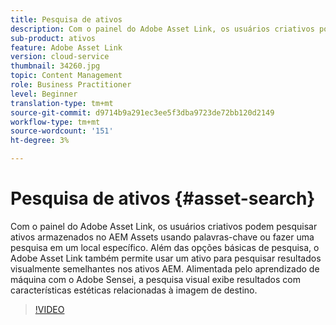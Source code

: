 ```yaml
---
title: Pesquisa de ativos
description: Com o painel do Adobe Asset Link, os usuários criativos podem pesquisar ativos armazenados no AEM Assets usando palavras-chave ou fazer uma pesquisa em um local específico. Além das opções básicas de pesquisa, o Adobe Asset Link também permite usar um ativo para pesquisar resultados visualmente semelhantes nos ativos AEM. Alimentada pelo aprendizado de máquina com o Adobe Sensei, a pesquisa visual exibe resultados com características estéticas relacionadas à imagem de destino.
sub-product: ativos
feature: Adobe Asset Link
version: cloud-service
thumbnail: 34260.jpg
topic: Content Management
role: Business Practitioner
level: Beginner
translation-type: tm+mt
source-git-commit: d9714b9a291ec3ee5f3dba9723de72bb120d2149
workflow-type: tm+mt
source-wordcount: '151'
ht-degree: 3%

---
```



# Pesquisa de ativos {#asset-search}

Com o painel do Adobe Asset Link, os usuários criativos podem pesquisar ativos armazenados no AEM Assets usando palavras-chave ou fazer uma pesquisa em um local específico. Além das opções básicas de pesquisa, o Adobe Asset Link também permite usar um ativo para pesquisar resultados visualmente semelhantes nos ativos AEM. Alimentada pelo aprendizado de máquina com o Adobe Sensei, a pesquisa visual exibe resultados com características estéticas relacionadas à imagem de destino.

>[!VIDEO](https://video.tv.adobe.com/v/34260/?quality=12)

